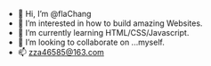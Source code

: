 - 👋 Hi, I’m @flaChang
- 👀 I’m interested in how to build amazing Websites.
- 🌱 I’m currently learning HTML/CSS/Javascript.
- 💞️ I’m looking to collaborate on ...myself.
- 📫 zza46585@163.com

<!---
flaChang/flaChang is a ✨ special ✨ repository because its `README.md` (this file) appears on your GitHub profile.
You can click the Preview link to take a look at your changes.
--->

